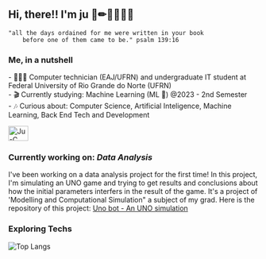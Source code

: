 <h2> Hi, there!! I'm ju 🔭✏👩🏾‍💻✨ </h2>

```quote
"all the days ordained for me were written in your book
    before one of them came to be." psalm 139:16
```
<h3> Me, in a nutshell</h3>
<div>
  <p>
- 👩🏾‍🎓 Computer technician (EAJ/UFRN) and undergraduate IT student at Federal University of Rio Grande do Norte (UFRN) <br>
- 🎬 Currently studying: Machine Learning (ML 🤯)  @2023 - 2nd Semester <br>
- 🎶 Curious about: Computer Science, Artificial Inteligence, Machine Learning, Back End Tech and Development
    </p>
<img align="center" alt="Ju-C" height="30" width="40" src="https://cdn.jsdelivr.net/gh/devicons/devicon/icons/python/python-original.svg">

<h3> Currently working on: <i> Data Analysis</i> </h3>
I've been working on a data analysis project for the first time! In this project, I'm simulating an UNO game and trying to get results and conclusions about how the initial parameters interfers in the result of the game. It's a project of 'Modelling and Computational Simulation" a subject of my grad. Here is the repository of this project: <a href="https://github.com/julianasantiago100/uno_simulation">Uno bot - An UNO simulation </a>

<h3> Exploring Techs</h3>

![Top Langs](https://github-readme-stats.vercel.app/api/top-langs/?username=julianasantiago100&layout=compact&theme=gruvbox)
